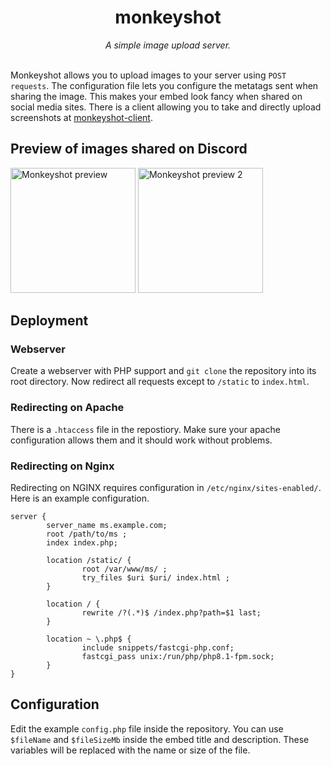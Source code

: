 
<div align="center">
        <h1>monkeyshot</h1>
        <i>A simple image upload server.</i>
</div>
<br>

<p align="center">
        
</p>

Monkeyshot allows you to upload images to your server using `POST requests`.
The configuration file lets you configure the metatags sent when sharing the image.
This makes your embed look fancy when shared on social media sites.
There is a client allowing you to take and directly upload screenshots at [monkeyshot-client](https://github.com/elderguardian/monkeyshot-client).

## Preview of images shared on Discord

<img src="https://github.com/elderguardian/monkeyshot/assets/129489839/cc1715e5-3b88-4e24-b95f-3eab7aa36c8e" alt="Monkeyshot preview" height="200">
<img src="https://github.com/elderguardian/monkeyshot/assets/129489839/88415698-2923-4ce1-82ba-92399a8ef1e8" alt="Monkeyshot preview 2" height="200">

## Deployment

### Webserver
Create a webserver with PHP support and `git clone` the repository into its root directory.
Now redirect all requests except to `/static` to `index.html`.

### Redirecting on Apache
There is a `.htaccess` file in the repostiory.
Make sure your apache configuration allows them and it should work without problems.

### Redirecting on Nginx
Redirecting on NGINX requires configuration in `/etc/nginx/sites-enabled/`.
Here is an example configuration.

```
server {
        server_name ms.example.com;
        root /path/to/ms ;
        index index.php;

        location /static/ {
                root /var/www/ms/ ;
                try_files $uri $uri/ index.html ;
        }

        location / {
                rewrite /?(.*)$ /index.php?path=$1 last;
        }

        location ~ \.php$ {
                include snippets/fastcgi-php.conf;
                fastcgi_pass unix:/run/php/php8.1-fpm.sock;
        }
}
```

## Configuration
Edit the example `config.php` file inside the repository. You can use `$fileName` and `$fileSizeMb` inside the embed title and description. These variables will be replaced with the name or size of the file.
